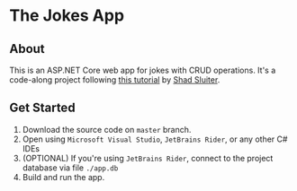 # The Jokes App
## About
This is an ASP.NET Core web app for jokes with CRUD operations.
It's a code-along project following [this tutorial](https://www.youtube.com/watch?v=BfEjDD8mWYg&t=28s) by [Shad Sluiter](https://www.youtube.com/user/shadsluiter).

## Get Started
1. Download the source code on `master` branch.
2. Open using `Microsoft Visual Studio`, `JetBrains Rider`, or any other C# IDEs
3. (OPTIONAL) If you're using `JetBrains Rider`, connect to the project database via file `./app.db`
4. Build and run the app.
